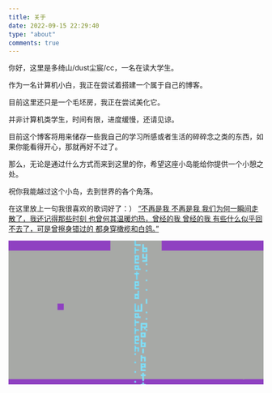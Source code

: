 ```yaml
---
title: 关于
date: 2022-09-15 22:29:40
type: "about"
comments: true
---
```


你好，这里是多绮山/dust尘宸/cc，一名在读大学生。

作为一名计算机小白，我正在尝试着搭建一个属于自己的博客。

目前这里还只是一个毛坯房，我正在尝试美化它。

并非计算机类学生，时间有限，进度缓慢，还请见谅。

目前这个博客将用来储存一些我自己的学习所感或者生活的碎碎念之类的东西，如果你能看得开心，那就再好不过了。

那么，无论是通过什么方式而来到这里的你，希望这座小岛能给你提供一个小憩之处。

祝你我能越过这个小岛，去到世界的各个角落。

在这里放上一句我很喜欢的歌词好了：）
[“不再是我 不再是我 我们为何一瞬间走散了，我还记得那些时刻 也曾何其温暖灼热，曾经的我 曾经的我 有些什么似乎回不去了，可是曾擦身错过的 都身穿橄榄和白鸽。”](https://music.163.com/#/song?id=455342938)

![只是一个彩蛋](./eggs.gif)
